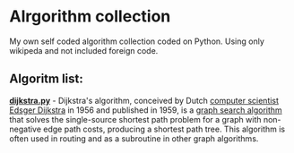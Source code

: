 Alrgorithm collection
===

My own self coded algorithm collection coded on Python.
Using only wikipeda and not included foreign code.

Algoritm list:
---

**[dijkstra.py](https://github.com/ivan1911/algorithms/blob/master/dijkstra.py)** - Dijkstra's algorithm, conceived by Dutch [computer scientist Edsger Dijkstra](http://en.wikipedia.org/wiki/Dijkstra's_algorithm) in 1956 and published in 1959, is a [graph search algorithm](http://en.wikipedia.org/wiki/Graph_search_algorithm) that solves the single-source shortest path problem for a graph with non-negative edge path costs, producing a shortest path tree. This algorithm is often used in routing and as a subroutine in other graph algorithms.
